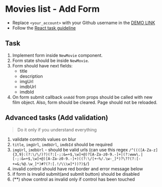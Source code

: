 # Movies list - Add Form
- Replace `<your_account>` with your Github username in the
  [DEMO LINK](https://OlegShanin.github.io/react_movies-list-add-form/)
- Follow the [React task guideline](https://github.com/mate-academy/react_task-guideline#react-tasks-guideline)

## Task
1. Implement form inside `NewMovie` component.
1. Form state should be inside `NewMovie`.
1. Form should have next fields:
    - title
    - description
    - imgUrl
    - imdbUrl
    - imdbId
1. On form submit callback `onAdd` from props should be called with new film object.
  Also, form should be cleared. Page should not be reloaded.

## Advanced tasks (Add validation)
> Do it only if you understand everything

1. validate controls values on blur
1. `title`, `imgUrl`, `imdbUrl`, `imdbId` should be required
1. `imgUrl`, `imdbUrl` - should be valid urls (can use this regex `/^((([A-Za-z]{3,9}:(?:\/\/)?)(?:[-;:&=+$,\w]+@)?[A-Za-z0-9.-]+|(?:www\.|[-;:&=+$,\w]+@)[A-Za-z0-9.-]+)((?:\/[+~%/.\w-_]*)?\??(?:[-+=&;%@.\w_]*)#?(?:[.!/\\\w]*))?)$/`)
1. invalid control should have red border and error message below
1. if form is invalid submit(and submit button) should be disabled
1. (\*\*) show control as invalid only if control has been touched
